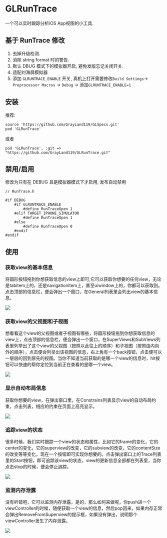 # GLRunTrace
一个可以实时跟踪分析iOS App视图的小工具.

## 基于 RunTrace 修改

1. 去掉升级检测.
2. 消除 string format 时的警告.
3. 默认 DBUG 模式下的模拟器开启, 避免发版忘记关闭开关.
4. 适配刘海屏模拟器
5. 添加 `GLRUNTRACE_ENABLE` 开关, 真机上打开需要修改`Build Settings`-> `Preprocessor Macros` -> `Debug` ->  添加`GLRUNTRACE_ENABLE=1`



## 安装

推荐:

```
source 'https://github.com/GrayLand119/GLSpecs.git'
pod 'GLRunTrace'
```

或者

```
pod 'GLRunTrace', :git => "https://github.com/GrayLand119/GLRunTrace.git"
```

## 禁用/启用

修改为只有在 DEBUG 且是模拟器模式下才启用, 发布自动禁用

```
// RunTrace.h

#if DEBUG
    #if GLRUNTRACE_ENABLE
        #define RunTraceOpen 1
    #elif TARGET_IPHONE_SIMULATOR
        #define RunTraceOpen 1
    #else
        #define RunTraceOpen 0
    #endif
#endif
```

## 使用
### 获取view的基本信息
将圆形按钮拖到你想获取信息的view上即可,它可以获取你想要的任何view，无论是tabitem上的，还是navigationitem上，甚至uiwindow上的，你都可以获取到。点击顶部的信息栏，便会弹出一个窗口，在General列表里会列出view的基本信息。

![](https://github.com/grayland119/RunTrace/raw/master/Resource/1.gif)

### 获取view的父视图和子视图

想看看这个view的父视图或者子视图有哪些，将圆形按钮拖到你想获取信息的view上，点击顶部的信息栏，便会弹出一个窗口，在SuperViews和SubViews列表里列举出了这个view的父视图（按照以此往上的顺序）和子视图（按照由内向外的顺序），点击便会列举出该视图的信息，右上角有一个back按钮，点击便可以一层层的回到原先的视图。当你不知道当前获取的是哪一个view的信息时，hit按钮可以快速的帮你定位到当前正在查看的是哪一个view。

![](https://github.com/grayland119/RunTrace/raw/master/Resource/2.gif)

### 显示自动布局信息

获取你想要的view，在弹出窗口里，在Constrains列表显示view的自动布局约束，点击列表，相应的约束在页面上高亮显示。

![](https://github.com/grayland119/RunTrace/raw/master/Resource/3.gif)

### 追踪view的状态

很多时候，我们实时跟踪一个view的状态和属性，比如它的frame的变化，它的center的变化，它的superview的改变，它的subview的改变，它的contentSize的改变等等变化，现在一个按钮即可实现你想要的。点击弹出窗口上的Trace列表里的Start按钮，即可追踪该view的状态，view的更新信息全部都在列表里，当你点击stop的时候，便会停止追踪。

![](https://github.com/grayland119/RunTrace/raw/master/Resource/4.gif)

### 监测内存泄露

没有听错吧，它可以监测内存泄露，是的，那么如何来做呢，你push进一个viewController的时候，随便获取一个view的信息，然后pop回来，如果内存正常会弹出RemoveFromSuperview的提示框，如果没有弹出，说明那个viewController发生了内存泄露。

![](https://github.com/grayland119/RunTrace/raw/master/Resource/5.gif)
